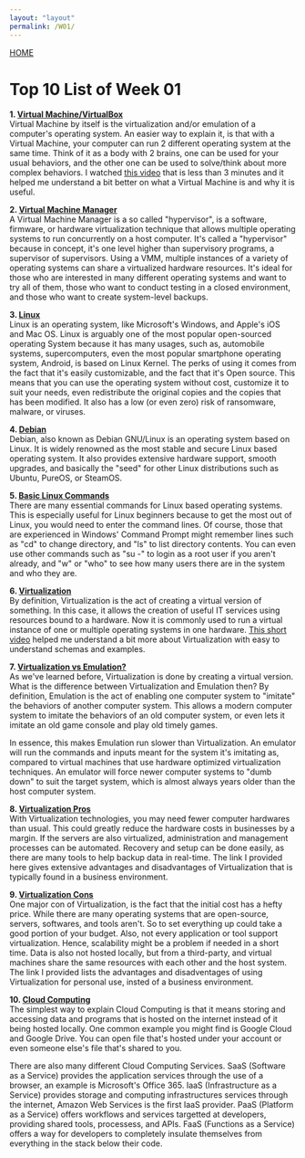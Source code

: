 ```yaml
---
layout: "layout"
permalink: /W01/
---
```


[HOME](../)

# Top 10 List of Week 01

<b>1. [Virtual Machine/VirtualBox](https://azure.microsoft.com/en-us/overview/what-is-a-virtual-machine/)</b><br>
Virtual Machine by itself is the virtualization and/or emulation of a computer's operating system. An easier way to explain it, is that with a Virtual Machine, your computer can run 2 different operating system at the same time. Think of it as a body with 2 brains, one can be used for your usual behaviors, and the other one can be used to solve/think about more complex behaviors. I watched [this video](https://youtu.be/yIVXjl4SwVo) that is less than 3 minutes and it helped me understand a bit better on what a Virtual Machine is and why it is useful.

<b>2. [Virtual Machine Manager](http://techgenix.com/about-virtual-machine-manager/)</b><br>
A Virtual Machine Manager is a so called "hypervisor", is a software, firmware, or hardware virtualization technique that allows multiple operating systems to run concurrently on a host computer. It's called a "hypervisor" because in concept, it's one level higher than supervisory programs, a supervisor of supervisors. Using a VMM, multiple instances of a variety of operating systems can share a virtualized hardware resources. It's ideal for those who are interested in many different operating systems and want to try all of them, those who want to conduct testing in a closed environment, and those who want to create system-level backups.

<b>3. [Linux](https://www.linux.com/what-is-linux/)</b><br>
Linux is an operating system, like Microsoft's Windows, and Apple's iOS and Mac OS. Linux is arguably one of the most popular open-sourced operating System because it has many usages, such as, automobile systems, supercomputers, even the most popular smartphone operating system, Android, is based on Linux Kernel. The perks of using it comes from the fact that it's easily customizable, and the fact that it's Open source. This means that you can use the operating system without cost, customize it to suit your needs, even redistribute the original copies and the copies that has been modified. It also has a low (or even zero) risk of ransomware, malware, or viruses.

<b>4. [Debian](https://www.debian.org/intro/about)</b><br>
Debian, also known as Debian GNU/Linux is an operating system based on Linux. It is widely renowned as the most stable and secure Linux based operating system. It also provides extensive hardware support, smooth upgrades, and basically the "seed" for other Linux distributions such as Ubuntu, PureOS, or SteamOS.

<b>5. [Basic Linux Commands](https://maker.pro/linux/tutorial/basic-linux-commands-for-beginners)</b><br>
There are many essential commands for Linux based operating systems. This is especially useful for Linux beginners because to get the most out of Linux, you would need to enter the command lines. Of course, those that are experienced in Windows' Command Prompt might remember lines such as "cd" to change directory, and "ls" to list directory contents. You can even use other commands such as "su -" to login as a root user if you aren't already, and "w" or "who" to see how many users there are in the system and who they are.

<b>6. [Virtualization](https://opensource.com/resources/virtualization)</b><br>
By definition, Virtualization is the act of creating a virtual version of something. In this case, it allows the creation of useful IT services using resources bound to a hardware. Now it is commonly used to run a virtual instance of one or multiple operating systems in one hardware. [This short video](https://youtu.be/FZR0rG3HKIk) helped me understand a bit more about Virtualization with easy to understand schemas and examples.

<b>7. [Virtualization vs Emulation?](https://www.cloudsavvyit.com/7952/whats-the-difference-between-virtualization-and-emulation-why-it-matters/)</b><br>
As we've learned before, Virtualization is done by creating a virtual version. What is the difference between Virtualization and Emulation then? By definition, Emulation is the act of enabling one computer system to "imitate" the behaviors of another computer system. This allows a modern computer system to imitate the behaviors of an old computer system, or even lets it imitate an old game console and play old timely games.

In essence, this makes Emulation run slower than Virtualization. An emulator will run the commands and inputs meant for the system it's imitating as, compared to virtual machines that use hardware optimized virtualization techniques. An emulator will force newer computer systems to "dumb down" to suit the target system, which is almost always years older than the host computer system.

<b>8. [Virtualization Pros](https://www.businessnewsdaily.com/6014-pros-cons-virtualization.html)</b><br>
With Virtualization technologies, you may need fewer computer hardwares than usual. This could greatly reduce the hardware costs in businesses by a margin. If the servers are also virtualized, administration and management processes can be automated. Recovery and setup can be done easily, as there are many tools to help backup data in real-time. The link I provided here gives extensive advantages and disadvantages of Virtualization that is typically found in a business environment.

<b>9. [Virtualization Cons](https://www.hitechnectar.com/blogs/pros-cons-virtualization/)</b><br>
One major con of Virtualization, is the fact that the initial cost has a hefty price. While there are many operating systems that are open-source, servers, softwares, and tools aren't. So to set everything up could take a good portion of your budget. Also, not every application or tool support virtualization. Hence, scalability might be a problem if needed in a short time. Data is also not hosted locally, but from a third-party, and virtual machines share the same resources with each other and the host system. The link I provided lists the advantages and disadventages of using Virtualization for personal use, insted of a business environment.

<b>10. [Cloud Computing](https://azure.microsoft.com/en-us/overview/what-is-cloud-computing/)</b><br>
The simplest way to explain Cloud Computing is that it means storing and accessing data and programs that is hosted on the internet instead of it being hosted locally. One common example you might find is Google Cloud and Google Drive. You can open file that's hosted under your account or even someone else's file that's shared to you.

There are also many different Cloud Computing Services. SaaS (Software as a Service) provides the application services through the use of a browser, an example is Microsoft's Office 365. IaaS (Infrastructure as a Service) provides storage and computing infrastructures services through the internet, Amazon Web Services is the first IaaS provider. PaaS (Platform as a Service) offers workflows and services targetted at developers, providing shared tools, processess, and APIs. FaaS (Functions as a Service) offers a way for developers to completely insulate themselves from everything in the stack below their code.